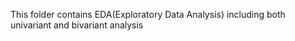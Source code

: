 This folder contains EDA(Exploratory Data Analysis) including both univariant and bivariant analysis
